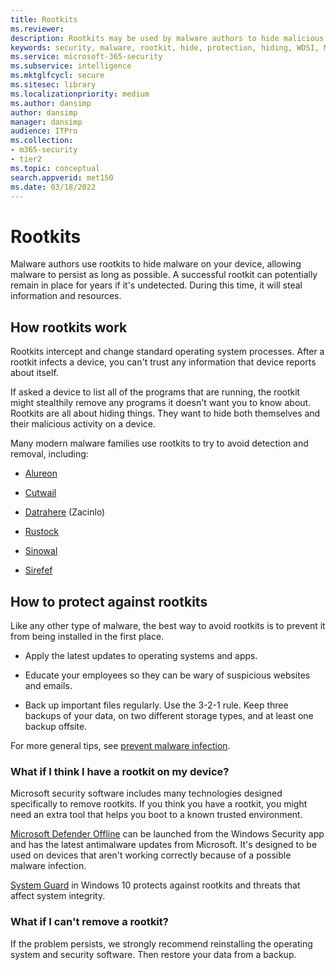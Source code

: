 ```yaml
---
title: Rootkits
ms.reviewer: 
description: Rootkits may be used by malware authors to hide malicious code on your computer and make malware or potentially unwanted software harder to remove.
keywords: security, malware, rootkit, hide, protection, hiding, WDSI, MMPC, Microsoft Malware Protection Center, rootkits, Sirefef, Rustock, Sinowal, Cutwail, malware, virus
ms.service: microsoft-365-security
ms.subservice: intelligence
ms.mktglfcycl: secure
ms.sitesec: library
ms.localizationpriority: medium
ms.author: dansimp
author: dansimp
manager: dansimp
audience: ITPro
ms.collection: 
- m365-security
- tier2
ms.topic: conceptual
search.appverid: met150
ms.date: 03/18/2022
---
```


# Rootkits

Malware authors use rootkits to hide malware on your device, allowing malware to persist as long as possible. A successful rootkit can potentially remain in place for years if it's undetected. During this time, it will steal information and resources.

## How rootkits work

Rootkits intercept and change standard operating system processes. After a rootkit infects a device, you can't trust any information that device reports about itself.

If asked a device to list all of the programs that are running, the rootkit might stealthily remove any programs it doesn't want you to know about. Rootkits are all about hiding things. They want to hide both themselves and their malicious activity on a device.

Many modern malware families use rootkits to try to avoid detection and removal, including:

* [Alureon](https://www.microsoft.com/security/portal/threat/encyclopedia/Entry.aspx?Name=Win32%2fAlureon)

* [Cutwail](https://www.microsoft.com/security/portal/threat/encyclopedia/Entry.aspx?Name=Win32%2fCutwail)

* [Datrahere](https://www.microsoft.com/wdsi/threats/malware-encyclopedia-description?Name=Trojan:Win64/Detrahere) (Zacinlo)

* [Rustock](https://www.microsoft.com/security/portal/threat/encyclopedia/entry.aspx?Name=Win32%2fRustock)

* [Sinowal](https://www.microsoft.com/security/portal/threat/encyclopedia/Entry.aspx?Name=Win32%2fSinowal)

* [Sirefef](https://www.microsoft.com/security/portal/threat/encyclopedia/Entry.aspx?Name=Win32%2fSirefef)

## How to protect against rootkits

Like any other type of malware, the best way to avoid rootkits is to prevent it from being installed in the first place.

* Apply the latest updates to operating systems and apps.

* Educate your employees so they can be wary of suspicious websites and emails.

* Back up important files regularly. Use the 3-2-1 rule. Keep three backups of your data, on two different storage types, and at least one backup offsite.

For more general tips, see [prevent malware infection](prevent-malware-infection.md).

### What if I think I have a rootkit on my device?

Microsoft security software includes many technologies designed specifically to remove rootkits. If you think you have a rootkit, you might need an extra tool that helps you boot to a known trusted environment.

[Microsoft Defender Offline](https://support.microsoft.com/help/17466/microsoft-defender-offline-help-protect-my-pc) can be launched from the Windows Security app and has the latest antimalware updates from Microsoft. It's designed to be used on devices that aren't working correctly because of a possible malware infection.

[System Guard](https://cloudblogs.microsoft.com/microsoftsecure/2017/10/23/hardening-the-system-and-maintaining-integrity-with-windows-defender-system-guard/) in Windows 10 protects against rootkits and threats that affect system integrity.

### What if I can't remove a rootkit?

If the problem persists, we strongly recommend reinstalling the operating system and security software. Then restore your data from a backup.
